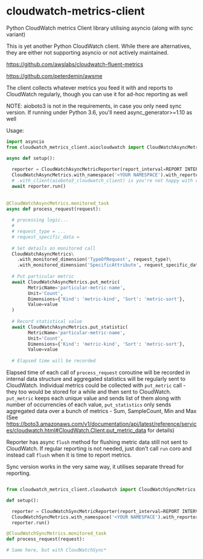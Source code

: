 # cloudwatch-metrics-client
Python CloudWatch metrics Client library utilising asyncio (along with sync variant)

This is yet another Python CloudWatch client. While there are alternatives, they are
either not supporting asyncio or not actively maintained.

https://github.com/awslabs/cloudwatch-fluent-metrics

https://github.com/peterdemin/awsme

The client collects whatever metrics you feed it with and reports to CloudWatch regularly, though
you can use it for ad-hoc reporting as well

NOTE: aioboto3 is not in the requirements, in case you only need sync version. If running under Python 3.6, you'll
need async_generator>=1.10 as well

Usage:

```python
import asyncio
from cloudwatch_metrics_client.aiocloudwatch import CloudWatchAsyncMetrics, CloudWatchAsyncMetricReporter

async def setup():
  
  reporter = CloudWatchAsyncMetricReporter(report_interval=REPORT INTERVAL)        # seconds
  CloudWatchAsyncMetrics.with_namespace('<YOUR NAMESPACE').with_reporter(reporter)
  # .with_client(aioboto3_cloudwatch_client) is you're not happy with default client
  await reporter.run()
  
  
@CloudWatchAsyncMetrics.monitored_task
async def process_request(request):
  
  # processing logic...
  #
  # request_type = ... 
  # request_specific_data = 
  
  # Set details on monitored call
  CloudWatchAsyncMetrics\
    .with_monitored_dimension('TypeOfRequest', request_type)\
    .with_monitored_dimension('SpecificAttribute', request_specific_data)
  
  # Put particular metric
  await CloudWatchAsyncMetrics.put_metric(
        MetricName='particular-metric-name',
        Unit='Count',
        Dimensions={'Kind': 'metric-kind', 'Sort': 'metric-sort'},
        Value=value
  )
  
  # Record statistical value
  await CloudWatchAsyncMetrics.put_statistic(
        MetricName='particular-metric-name',
        Unit='Count',
        Dimensions={'Kind': 'metric-kind', 'Sort': 'metric-sort'},
        Value=value
   
  # Elapsed time will be recorded  
```

Elapsed time of each call of `process_request` coroutine will be recorded in internal data structure and aggregated 
statistics will be regularly sent to CloudWatch.
Individual metrics could be collected with `put_metric` call - they too would be stored for a while and then sent
to CloudWatch. `put_metric` keeps each unique value and sends list of them along with number of occurrencies of each
value, `put_statistics` only sends aggregated data over a bunch of metrics - Sum, SampleCount, Min and Max
(See https://boto3.amazonaws.com/v1/documentation/api/latest/reference/services/cloudwatch.html#CloudWatch.Client.put_metric_data for details)

Reporter has async `flush` method for flushing metric data still not sent to CloudWatch. If regular reporting is not 
needed, just don't call `run` coro and instead call `flush` when it is time to report metrics.

Sync version works in the very same way, it utilises separate thread for reporting.

```python

from cloudwatch_metrics_client.cloudwatch import CloudWatchSyncMetrics, CloudWatchSyncMetricReporter

def setup():

  reporter = CloudWatchSyncMetricReporter(report_interval=REPORT INTERVAL)        # seconds
  CloudWatchSyncMetrics.with_namespace('<YOUR NAMESPACE').with_reporter(reporter)
  reporter.run()

@CloudWatchSyncMetrics.monitored_task  
def process_request(request):

# Same here, but with CloudWatchSync*


```  